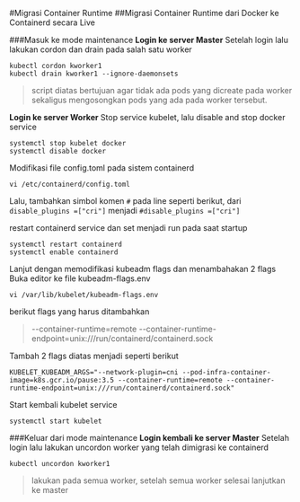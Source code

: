 #Migrasi Container Runtime
##Migrasi Container Runtime dari Docker ke Containerd secara Live

###Masuk ke mode maintenance
**Login ke server Master**
Setelah login lalu lakukan cordon dan drain pada salah satu worker
```
kubectl cordon kworker1
kubectl drain kworker1 --ignore-daemonsets
```
> script diatas bertujuan agar tidak ada pods yang dicreate pada worker sekaligus mengosongkan pods yang ada pada worker tersebut.

**Login ke server Worker**
Stop service kubelet, lalu disable and stop docker service
```
systemctl stop kubelet docker
systemctl disable docker
```

Modifikasi file config.toml pada sistem containerd
```
vi /etc/containerd/config.toml
```

Lalu, tambahkan simbol komen `#` pada line seperti berikut, 
dari ```disable_plugins =["cri"]``` menjadi ```#disable_plugins =["cri"]```

restart containerd service dan set menjadi run pada saat startup
```
systemctl restart containerd
systemctl enable containerd
```

Lanjut dengan memodifikasi kubeadm flags dan menambahakan 2 flags
Buka editor ke file kubeadm-flags.env
```
vi /var/lib/kubelet/kubeadm-flags.env
```
berikut flags yang harus ditambahkan
> --container-runtime=remote
> --container-runtime-endpoint=unix:///run/containerd/containerd.sock


Tambah 2 flags diatas menjadi seperti berikut
```
KUBELET_KUBEADM_ARGS="--network-plugin=cni --pod-infra-container-image=k8s.gcr.io/pause:3.5 --container-runtime=remote --container-runtime-endpoint=unix:///run/containerd/containerd.sock"
```

Start kembali kubelet service
```
systemctl start kubelet
```

###Keluar dari mode maintenance
**Login kembali ke server Master**
Setelah login lalu lakukan uncordon worker yang telah dimigrasi ke containerd
```
kubectl uncordon kworker1
```

> lakukan pada semua worker, setelah semua worker selesai lanjutkan ke master